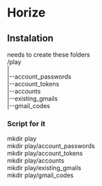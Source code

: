 # Horize

## Instalation

needs to create these folders<br>
/play<br>
|<br>
|--account_passwords<br>
|--account_tokens<br>
|--accounts<br>
|--existing_gmails<br>
|--gmail_codes

### Script for it
mkdir play<br>
mkdir play/account_passwords<br>
mkdir play/account_tokens<br>
mkdir play/accounts<br>
mkdir play/existing_gmails<br>
mkdir play/gmail_codes

